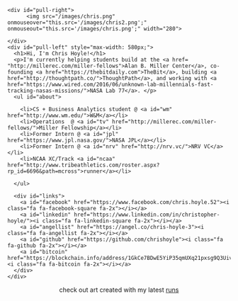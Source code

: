<div id="body">
  <div id="main">
    
    <div id="pull-right">
          <img src="/images/chris.png" onmouseover="this.src='/images/chris2.png';" onmouseout="this.src='/images/chris.png';" width="280">

    </div>
    <div id="pull-left" style="max-width: 580px;">
      <h1>Hi, I'm Chris Hoyle!</h1>
      <p>I'm currently helping students build at the <a href= "http://millerec.com/miller-fellows">Alan B. Miller Center</a>, co-founding <a href="https://thebitdaily.com">TheBit</a>, building <a href="http://thoughtpath.co/">ThoughtPath</a>, and working with <a href="https://www.wired.com/2016/06/unknown-lab-millennials-fast-tracking-nasas-missions/">NASA Lab 77</a>. </p>
      <ul id="about">

        <li>CS + Business Analytics student @ <a id="wm" href="http://www.wm.edu/">W&M</a></li>
        <li>Operations  @ <a id="tv" href="http://millerec.com/miller-fellows/">Miller Fellowship</a></li>
        <li>Former Intern @ <a id="jpl" href="https://www.jpl.nasa.gov/">NASA JPL</a></li>
        <li>Former Intern @ <a id="nrv" href="http://nrv.vc/">NRV VC</a></li>
        <li>NCAA XC/Track <a id="ncaa" href="http://www.tribeathletics.com/roster.aspx?rp_id=6696&path=mcross">runner</a></li>

      </ul>

      <div id="links">
        <a id="facebook" href="https://www.facebook.com/chris.hoyle.52"><i class="fa fa-facebook-square fa-2x"></i></a>
        <a id="linkedin" href="https://www.linkedin.com/in/christopher-hoyle/"><i class="fa fa-linkedin-square fa-2x"></i></a>
        <a id="angellist" href="https://angel.co/chris-hoyle-3"><i class="fa fa-angellist fa-2x"></i></a>
        <a id="github" href="https://github.com/chrishoyle"><i class="fa fa-github fa-2x"></i></a>
        <a id="bitcoin" href="https://blockchain.info/address/1GkCe7BDwE5YiP35qmUXq21pxsg9Q3UivD"><i class="fa fa-bitcoin fa-2x"></i></a>
      </div>
    </div>
  </div>
</div>
<footer style="text-align: center;font-size: 14px">check out art created with my latest <a href="http://choyle.me/run-vis">runs</a></footer>